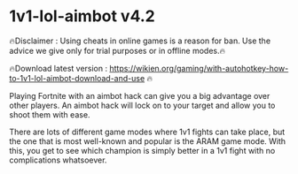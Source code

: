 # 1v1-lol-aimbot v4.2

🔥Disclaimer : Using cheats in online games is a reason for ban. Use the advice we give only for trial purposes or in offline modes.🔥

🔥Download latest version : https://wikien.org/gaming/with-autohotkey-how-to-1v1-lol-aimbot-download-and-use 🔥

Playing Fortnite with an aimbot hack can give you a big advantage over other players. An aimbot hack will lock on to your target and allow you to shoot them with ease.

There are lots of different game modes where 1v1 fights can take place, but the one that is most well-known and popular is the ARAM game mode. With this, you get to see which champion is simply better in a 1v1 fight with no complications whatsoever.

